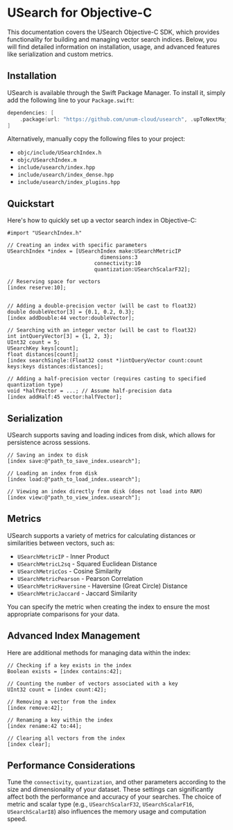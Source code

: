 # USearch for Objective-C

This documentation covers the USearch Objective-C SDK, which provides functionality for building and managing vector search indices.
Below, you will find detailed information on installation, usage, and advanced features like serialization and custom metrics.

## Installation

USearch is available through the Swift Package Manager.
To install it, simply add the following line to your `Package.swift`:

```swift
dependencies: [
    .package(url: "https://github.com/unum-cloud/usearch", .upToNextMajor(from: "2.0.0"))
]
```

Alternatively, manually copy the following files to your project:

- `objc/include/USearchIndex.h`
- `objc/USearchIndex.m`
- `include/usearch/index.hpp`
- `include/usearch/index_dense.hpp`
- `include/usearch/index_plugins.hpp`

## Quickstart

Here's how to quickly set up a vector search index in Objective-C:

```objc
#import "USearchIndex.h"

// Creating an index with specific parameters
USearchIndex *index = [USearchIndex make:USearchMetricIP 
                              dimensions:3 
                            connectivity:10 
                            quantization:USearchScalarF32];

// Reserving space for vectors
[index reserve:10];


// Adding a double-precision vector (will be cast to float32)
double doubleVector[3] = {0.1, 0.2, 0.3};
[index addDouble:44 vector:doubleVector];

// Searching with an integer vector (will be cast to float32)
int intQueryVector[3] = {1, 2, 3};
UInt32 count = 5;
USearchKey keys[count];
float distances[count];
[index searchSingle:(Float32 const *)intQueryVector count:count keys:keys distances:distances];

// Adding a half-precision vector (requires casting to specified quantization type)
void *halfVector = ...; // Assume half-precision data
[index addHalf:45 vector:halfVector];
```

## Serialization

USearch supports saving and loading indices from disk, which allows for persistence across sessions.

```objc
// Saving an index to disk
[index save:@"path_to_save_index.usearch"];

// Loading an index from disk
[index load:@"path_to_load_index.usearch"];

// Viewing an index directly from disk (does not load into RAM)
[index view:@"path_to_view_index.usearch"];
```

## Metrics

USearch supports a variety of metrics for calculating distances or similarities between vectors, such as:

- `USearchMetricIP` - Inner Product
- `USearchMetricL2sq` - Squared Euclidean Distance
- `USearchMetricCos` - Cosine Similarity
- `USearchMetricPearson` - Pearson Correlation
- `USearchMetricHaversine` - Haversine (Great Circle) Distance
- `USearchMetricJaccard` - Jaccard Similarity

You can specify the metric when creating the index to ensure the most appropriate comparisons for your data.

## Advanced Index Management

Here are additional methods for managing data within the index:

```objc
// Checking if a key exists in the index
Boolean exists = [index contains:42];

// Counting the number of vectors associated with a key
UInt32 count = [index count:42];

// Removing a vector from the index
[index remove:42];

// Renaming a key within the index
[index rename:42 to:44];

// Clearing all vectors from the index
[index clear];
```

## Performance Considerations

Tune the `connectivity`, `quantization`, and other parameters according to the size and dimensionality of your dataset.
These settings can significantly affect both the performance and accuracy of your searches.
The choice of metric and scalar type (e.g., `USearchScalarF32`, `USearchScalarF16`, `USearchScalarI8`) also influences the memory usage and computation speed.
